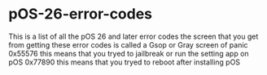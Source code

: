 # pOS-26-error-codes
This is a list of all the pOS 26 and later error codes
the screen that you get from getting these error codes  is called a Gsop or Gray screen of panic
0x55576 this means that you tryed to jailbreak or run the setting app on pOS
0x77890 this means that you tryed to reboot after installing pOS
